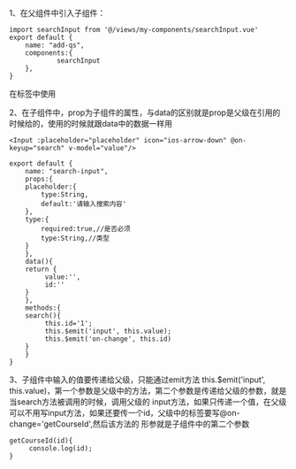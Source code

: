 1、在父组件中引入子组件：

	import searchInput from '@/views/my-components/searchInput.vue'
	export default {
		name: "add-qs",
		components:{
				searchInput
		},
	}
	
在标签中使用
	<searchInput placeholder="请输入课程关键词进行检索" type='name' v-model="courseName">
	</searchInput>

2、在子组件中，prop为子组件的属性，与data的区别就是prop是父级在引用的时候给的，使用的时候就跟data中的数据一样用

	<Input :placeholder="placeholder" icon="ios-arrow-down" @on-keyup="search" v-model="value"/>

	export default {
	    name: "search-input",
	    props:{
		placeholder:{
		    type:String,
		    default:'请输入搜索内容'
		},
		type:{
		    required:true,//是否必须
		    type:String,//类型
		}
	    },
	    data(){
		return {
		     value:'',
		     id:''
		}
	    },
	    methods:{
		search(){
		     this.id='1';
		     this.$emit('input', this.value);
		     this.$emit('on-change', this.id)
		}
	    }
	}

3、子组件中输入的值要传递给父级，只能通过emit方法
this.$emit('input', this.value)，第一个参数是父级中的方法，第二个参数是传递给父级的参数，就是当search方法被调用的时候，调用父级的
input方法，如果只传递一个值，在父级可以不用写input方法，如果还要传一个id，父级中的标签要写@on-change='getCourseId',然后该方法的
形参就是子组件中的第二个参数

	getCourseId(id){
	     console.log(id);
	}

